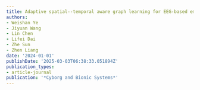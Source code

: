 ```yaml
---
title: Adaptive spatial--temporal aware graph learning for EEG-based emotion recognition
authors:
- Weishan Ye
- Jiyuan Wang
- Lin Chen
- Lifei Dai
- Zhe Sun
- Zhen Liang
date: '2024-01-01'
publishDate: '2025-03-03T06:38:33.051894Z'
publication_types:
- article-journal
publication: '*Cyborg and Bionic Systems*'
---
```

